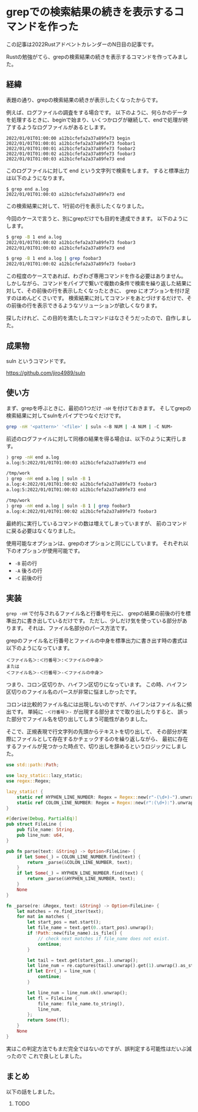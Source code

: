 # grepでの検索結果の続きを表示するコマンドを作った

この記事は2022RustアドベントカレンダーのN日目の記事です。

Rustの勉強がてら、grepの検索結果の続きを表示するコマンドを作ってみました。

## 経緯

表題の通り、grepの検索結果の続きが表示したくなったからです。

例えば、ログファイルの調査をする場合です。
以下のように、何らかのデータを処理するときに、beginで始まり、いくつかログが継続して、endで処理が終了するようなログファイルがあるとします。

```log
2022/01/01T01:00:00 a12b1cfefa2a37a89fe73 begin
2022/01/01T01:00:01 a12b1cfefa2a37a89fe73 foobar1
2022/01/01T01:00:01 a12b1cfefa2a37a89fe73 foobar2
2022/01/01T01:00:02 a12b1cfefa2a37a89fe73 foobar3
2022/01/01T01:00:03 a12b1cfefa2a37a89fe73 end
```

このログファイルに対して end という文字列で検索をします。
すると標準出力は以下のようになります。

```log
$ grep end a.log
2022/01/01T01:00:03 a12b1cfefa2a37a89fe73 end
```

この検索結果に対して、1行前の行を表示したくなりました。

今回のケースで言うと、別にgrepだけでも目的を達成できます。
以下のようにします。

```bash
$ grep -B 1 end a.log
2022/01/01T01:00:02 a12b1cfefa2a37a89fe73 foobar3
2022/01/01T01:00:03 a12b1cfefa2a37a89fe73 end

$ grep -B 1 end a.log | grep foobar3
2022/01/01T01:00:02 a12b1cfefa2a37a89fe73 foobar3
```

この程度のケースであれば、わざわざ専用コマンドを作る必要はありません。
しかしながら、コマンドをパイプで繋いで複数の条件で検索を繰り返した結果に対して、その前後の行を表示したくなったときに、
grep にオプションを付け足すのはめんどくさいです。
検索結果に対してコマンドをあとづけするだけで、その前後の行を表示できるようなソリューションが欲しくなります。

探したけれど、この目的を満たしたコマンドはなさそうだったので、自作しました。

## 成果物

suln というコマンドです。

https://github.com/jiro4989/suln

## 使い方

まず、grepを呼ぶときに、最初の1つだけ `-nH` を付けておきます。
そしてgrepの検索結果に対してsulnをパイプでつなぐだけです。

```bash
grep -nH '<pattern>' '<file>' | suln <-B NUM | -A NUM | -C NUM>
```

前述のログファイルに対して同様の結果を得る場合は、以下のように実行します。

```bash
⟩ grep -nH end a.log
a.log:5:2022/01/01T01:00:03 a12b1cfefa2a37a89fe73 end

/tmp/work
⟩ grep -nH end a.log | suln -B 1
a.log:4:2022/01/01T01:00:02 a12b1cfefa2a37a89fe73 foobar3
a.log:5:2022/01/01T01:00:03 a12b1cfefa2a37a89fe73 end

/tmp/work
⟩ grep -nH end a.log | suln -B 1 | grep foobar3
a.log:4:2022/01/01T01:00:02 a12b1cfefa2a37a89fe73 foobar3
```

最終的に実行しているコマンドの数は増えてしまっていますが、
前のコマンドに戻る必要はなくなりました。

使用可能なオプションは、grepのオプションと同じにしています。
それぞれ以下のオプションが使用可能です。

* `-B` 前の行
* `-A` 後ろの行
* `-C` 前後の行

## 実装

`grep -nH` で付与されるファイル名と行番号を元に、
grepの結果の前後の行を標準出力に書き出しているだけです。
ただし、少しだけ気を使っている部分があります。
それは、ファイル名部分のパース方法です。

grepのファイル名と行番号とファイルの中身を標準出力に書き出す時の書式は以下のようになっています。

```
＜ファイル名＞:＜行番号＞:＜ファイルの中身＞
または
＜ファイル名＞-＜行番号＞-＜ファイルの中身＞
```

つまり、コロン区切りか、ハイフン区切りになっています。
この時、ハイフン区切りのファイル名のパースが非常に悩ましかったです。

コロンは比較的ファイル名には出現しないのですが、ハイフンはファイル名に頻出です。
単純に `-＜行番号＞-` が出現する部分までで取り出したりすると、
誤った部分でファイル名を切り出してしまう可能性がありました。

そこで、正規表現で行文字列の先頭からテキストを切り出して、
その部分が実際にファイルとして存在するかチェックするのを繰り返しながら、
最初に存在するファイルが見つかった時点で、切り出しを辞めるというロジックにしました。

```rust
use std::path::Path;

use lazy_static::lazy_static;
use regex::Regex;

lazy_static! {
    static ref HYPHEN_LINE_NUMBER: Regex = Regex::new(r"-(\d+)-").unwrap();
    static ref COLON_LINE_NUMBER: Regex = Regex::new(r":(\d+):").unwrap();
}

#[derive(Debug, PartialEq)]
pub struct FileLine {
    pub file_name: String,
    pub line_num: u64,
}

pub fn parse(text: &String) -> Option<FileLine> {
    if let Some(_) = COLON_LINE_NUMBER.find(text) {
        return _parse(&COLON_LINE_NUMBER, text);
    }
    if let Some(_) = HYPHEN_LINE_NUMBER.find(text) {
        return _parse(&HYPHEN_LINE_NUMBER, text);
    }
    None
}

fn _parse(re: &Regex, text: &String) -> Option<FileLine> {
    let matches = re.find_iter(text);
    for mat in matches {
        let start_pos = mat.start();
        let file_name = text.get(0..start_pos).unwrap();
        if !Path::new(file_name).is_file() {
            // check next matches if file_name does not exist.
            continue;
        }

        let tail = text.get(start_pos..).unwrap();
        let line_num = re.captures(tail).unwrap().get(1).unwrap().as_str().parse();
        if let Err(_) = line_num {
            continue;
        }

        let line_num = line_num.ok().unwrap();
        let fl = FileLine {
            file_name: file_name.to_string(),
            line_num,
        };
        return Some(fl);
    }
    None
}
```

実はこの判定方法でもまだ完全ではないのですが、誤判定する可能性はだいぶ減ったので
これで良しとしました。

## まとめ

以下の話をしました。

1. TODO
